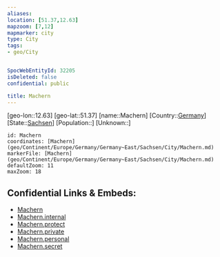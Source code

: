 ```yaml
---
aliases: 
location: [51.37,12.63]
mapzoom: [7,12] 
mapmarker: city 
type: City
tags:
- geo/City


SpocWebEntityId: 32205
isDeleted: false
confidential: public

title: Machern
---
```

[geo-lon::12.63]
[geo-lat::51.37]
[name::Machern]
[Country::[Germany](geo/Continent/Europe/Germany.md)]
[State::[Sachsen](geo/Continent/Europe/Germany/Germany~East/Sachsen.md)]
[Population::]
[Unknown::]


```leaflet
id: Machern
coordinates: [Machern](geo/Continent/Europe/Germany/Germany~East/Sachsen/City/Machern.md)
markerFile: [Machern](geo/Continent/Europe/Germany/Germany~East/Sachsen/City/Machern.md)
defaultZoom: 11 
maxZoom: 18
```


## Confidential Links & Embeds: 
- [Machern](../../../../../../../../_public/geo/Continent/Europe/Germany/Germany~East/Sachsen/City/Machern.md) 
- [Machern.internal](../../../../../../../../_internal/geo/Continent/Europe/Germany/Germany~East/Sachsen/City/Machern.internal.md) 
- [Machern.protect](../../../../../../../../_protect/geo/Continent/Europe/Germany/Germany~East/Sachsen/City/Machern.protect.md) 
- [Machern.private](../../../../../../../../_private/geo/Continent/Europe/Germany/Germany~East/Sachsen/City/Machern.private.md) 
- [Machern.personal](../../../../../../../../_personal/geo/Continent/Europe/Germany/Germany~East/Sachsen/City/Machern.personal.md) 
- [Machern.secret](../../../../../../../../_secret/geo/Continent/Europe/Germany/Germany~East/Sachsen/City/Machern.secret.md) 
